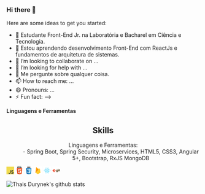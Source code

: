 ### Hi there 👋

Here are some ideas to get you started:

- 🔭 Estudante Front-End Jr. na Laboratória e Bacharel em Ciência e Tecnologia.
- 🌱 Estou aprendendo desenvolvimento Front-End com ReactJs e fundamentos de arquitetura de sistemas.
- 👯 I’m looking to collaborate on ...
- 🤔 I’m looking for help with ...
- 💬 Me pergunte sobre qualquer coisa. 
- 📫 How to reach me: ...
- 😄 Pronouns: ...
- ⚡ Fun fact: 
-->

**Linguagens e Ferramentas**

<h2 align="center">Skills</h2>
<dl align="center">
  <dt>Linguagens e Ferramentas:</dt>
  <dd>- Spring Boot, Spring Security, Microservices,
     HTML5, CSS3, Angular 5+, Bootstrap, RxJS
     MongoDB
  </dd>
</dl>

<code><img height="20" src="https://raw.githubusercontent.com/github/explore/80688e429a7d4ef2fca1e82350fe8e3517d3494d/topics/javascript/javascript.png"></code>
<code><img height="20" src="https://raw.githubusercontent.com/github/explore/80688e429a7d4ef2fca1e82350fe8e3517d3494d/topics/html/html.png"></code>
<code><img height="20" src="https://raw.githubusercontent.com/github/explore/80688e429a7d4ef2fca1e82350fe8e3517d3494d/topics/css/css.png"></code>
<code><img height="20" src="https://raw.githubusercontent.com/github/explore/80688e429a7d4ef2fca1e82350fe8e3517d3494d/topics/firebase/firebase.png"></code>
<code><img height="20" src="https://raw.githubusercontent.com/github/explore/80688e429a7d4ef2fca1e82350fe8e3517d3494d/topics/react/react.png"></code>
<code><img height="20" src="https://raw.githubusercontent.com/github/explore/80688e429a7d4ef2fca1e82350fe8e3517d3494d/topics/git/git.png"></code>

![Thais Durynek's github stats](https://github-readme-stats.vercel.app/api?username=thaisdurynek&show_icons=true&theme=radical)
